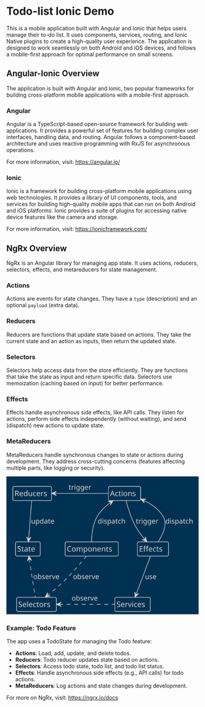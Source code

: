 # Todo-list Ionic Demo

This is a mobile application built with Angular and Ionic that helps users manage their to-do list. It uses components, services, routing, and Ionic Native plugins to create a high-quality user experience. The application is designed to work seamlessly on both Android and iOS devices, and follows a mobile-first approach for optimal performance on small screens. 

## Angular-Ionic Overview

The application is built with Angular and Ionic, two popular frameworks for building cross-platform mobile applications with a mobile-first approach. 

### Angular

Angular is a TypeScript-based open-source framework for building web applications. It provides a powerful set of features for building complex user interfaces, handling data, and routing. Angular follows a component-based architecture and uses reactive programming with RxJS for asynchronous operations.

For more information, visit: https://angular.io/

### Ionic

Ionic is a framework for building cross-platform mobile applications using web technologies. It provides a library of UI components, tools, and services for building high-quality mobile apps that can run on both Android and iOS platforms. Ionic provides a suite of plugins for accessing native device features like the camera and storage.

For more information, visit: https://ionicframework.com/

## NgRx Overview

NgRx is an Angular library for managing app state. It uses actions, reducers, selectors, effects, and metareducers for state management.

### Actions

Actions are events for state changes. They have a `type` (description) and an optional `payload` (extra data).

### Reducers

Reducers are functions that update state based on actions. They take the current state and an action as inputs, then return the updated state.

### Selectors

Selectors help access data from the store efficiently. They are functions that take the state as input and return specific data. Selectors use memoization (caching based on input) for better performance.

### Effects

Effects handle asynchronous side effects, like API calls. They listen for actions, perform side effects independently (without waiting), and send (dispatch) new actions to update state.

### MetaReducers

MetaReducers handle synchronous changes to state or actions during development. They address cross-cutting concerns (features affecting multiple parts, like logging or security).

![](plantuml/ngrx.svg)

### Example: Todo Feature

The app uses a TodoState for managing the Todo feature:

- **Actions**: Load, add, update, and delete todos.
- **Reducers**: Todo reducer updates state based on actions.
- **Selectors**: Access todo state, todo list, and todo list status.
- **Effects**: Handle asynchronous side effects (e.g., API calls) for todo actions.
- **MetaReducers**: Log actions and state changes during development.


For more on NgRx, visit: https://ngrx.io/docs
